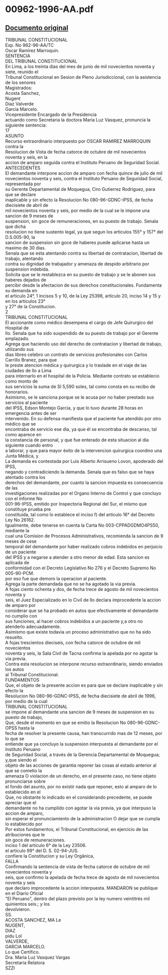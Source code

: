 
00962-1996-AA.pdf
=================
  
[Documento original](https://tc.gob.pe/jurisprudencia/1997/00962-1996-AA.pdf)  
---  
TRIBUNAL CONSTITUCIONAL  
Exp. No 962-96-AA/TC  
Oscar Ramirez Marroquin.  
SENTENCIA  
DEL TRIBUNAL CONSTITUCIONAL  
En Lima, a los treinta dias del mes de junio de mil novecientos noventa y siete, reunido el  
Tribunal Constitucional en Sesion de Pleno Jurisdiccional, con la asistencia de los senores  
Magistrados:  
Acosta Sanchez,  
Nugent  
Diaz Valverde  
Garcia Marcelo.  
Vicepresidente Encargado de la Presidencia  
actuando como Secretaria la doctora Maria Luz Vasquez, pronuncia la siguiente sentencia:  
 17  
ASUNTO  
Recurso extraordinario interpuesto por OSCAR RAMIREZ MARROQUIN contra la  
Resolucion de Vista de fecha catorce de octubre de mil novecientos noventa y seis, en la  
accion de amparo seguida contra el Instituto Peruano de Seguridad Social.  
ANTECEDENTES  
El demandante interpone accion de amparo con fecha quince de julio de mil  
novecientos noventa y seis, contra el Instituto Peruano de Seguridad Social, representada por  
su Gerente Departamental de Moquegua, Ciro Gutierrez Rodriguez, para que se declare  
inaplicable y sin efecto la Resolucion No 080-96-GDNC-IPSS, de fecha diecisiete de abril de  
mil novecientos noventa y seis, por medio de la cual se le impone una sancion de 9 meses de  
suspension, sin goce de remuneraciones, en su puesto de trabajo. Senala que dicha  
resolucion no tiene sustento legal, ya que segun los articulos 155° y 157° del D.S.005-90, la  
sancion de suspension sin goce de haberes puede aplicarse hasta un maximo de 30 dias.  
Senala que se esta atentando contra su libertad de contratacion, libertad de trabajo, atentando  
contra su dignidad de trabajador y amenaza de despido arbitrario por suspension indebida.  
Solicita que se le restablezca en su puesto de trabajo y se le abonen sus haberes dejados de  
percibir desde la afectacion de sus derechos constitucionales. Fundamenta su demanda en  
el articulo 24°, 1 incisos 5 y 10, de la Ley 25398, articulo 20, inciso 14 y 15 y en los articulos 23°  
y 27° de la Constitucion.  
2  
TRIBUNAL CONSTITUCIONAL  
El accionante como médico desempena el cargo de Jefe Quirurgico del Hospital de  
Ilo. Senala que ha sido suspendido de su puesto de trabajo por el Gerente emplazado.  
Agrega que haciendo uso del derecho de contratacion y libertad de trabajo, utilizando sus  
dias libres celebro un contrato de servicios profesionales con Carlos Carrillo Branez, para que  
le preste atencion médica y quirurgica y lo traslade en el viaje de las ciudades de llo a Lima  
para internarlo en el hospital de la Policia. Mediante contrato se establecio como monto de  
sus servicios la suma de SI 5,590 soles, tal como consta en su recibo de honorarios.  
Asimismo, se le sanciona porque se le acusa por no haber prestado sus servicios al paciente  
del IPSS, Edson Montejo Garcia, y que lo tuvo durante 28 horas en emergencia antes de ser  
intervenido. En su defensa manifiesta que el paciente fue atendido por otro médico que se  
encontraba de servicio ese dia, ya que él se encontraba de descanso, tal como aparece en  
la constancia de personal, y que fue enterado de esta situacion al dia siguiente cuando entro  
a laborar, y que para mayor éxito de la intervencion quirurgica coordino una Junta Médica, y  
La demanda es contestada por Luis Alberto Arrisueno Lovon, apoderado del IPSS,  
negando y contradiciendo la demanda. Senala que es falso que se haya atentado contra los  
derechos del demandante, por cuanto la sancion impuesta es consecuencia de las  
investigaciones realizadas por el Organo Interno de Control y que concluyo con el informe No  
001-96-IPSS, emitido por Inspectoria Regional del Sur, el mismo que constituye prueba pre  
constituida, tal como lo establece el inciso f) del articulo 16° del Decreto Ley No 26162.  
Igualmente, debe tenerse en cuenta la Carta No 003-CPPADGDMO4PS50, mediante la  
cual una Comision de Procesos Administrativos, recomienda la sancion de 9 meses de cese  
temporal del demandante por haber realizado cobros indebidos en perjuicio de un paciente  
del IPSS y a negarse a atender a otro menor de edad. Esta sancion es aplicada de  
conformidad con el Decreto Legislativo No 276 y el Decreto Supremo No 005-90-PCM.  
por eso fue que demoro la operacion al paciente.  
Agrega la parte demandada que no se ha agotado la via previa.  
A fojas ciento ochenta y dos, de fecha trece de agosto de mil novecientos noventa y  
seis, el Juez Especializado en lo Civil de llo declara improcedente la accion de amparo por  
considerar que se ha probado en autos que efectivamente el demandante no cumplio con  
sus funciones, al hacer cobros indebidos a un paciente y,a otro no atenderlo adecuadamente.  
Asimismo que existe todavia un proceso administrativo que no ha sido resuelto.  
A fojas trescientos dieciseis, con fecha catorce de octubre de mil novecientos  
noventa y seis, la Sala Civil de Tacna confirma la apelada por no agotar la via previa.  
Contra esta resolucion se interpone recurso extraordinario, siendo enviados los autos  
al Tribunal Constitucional.  
FUNDAMENTOS  
Que, el objeto de la presente accion es para que se declare inaplicable y sin efecto la  
Resolucion No 080-96-GDNC-IPSS, de fecha diecisiete de abril de 1996, por medio de la cual  
TRIBUNAL CONSTITUCIONAL  
se impone al demandante una sancion de 9 meses de suspension en su puesto de trabajo,  
Que, desde el momento en que se emitio la Resolucion No 080-96-GDNC-OPSS hasta la  
fecha de resolver la presente causa, han transcurrido mas de 12 meses, por lo que se  
entiende que ya concluyo la suspension interpuesta al demandante por el Instituto Peruano  
de Seguridad Social, a través de la Gerencia Departamental de Moquegua; y,que siendo el  
objeto de las acciones de garantia reponer las cosas al estado anterior al que se cometio la  
amenaza O violacion de un derecho, en el presente caso, no tiene objeto pronunciarse sobre  
el fondo del asunto, por no existir nada que reponer, esto al amparo de lo establecido en el  
Que, no obstante lo indicado en el considerando precedente, se puede apreciar que el  
demandante no ha cumplido con agotar la via previa, ya que interpuso la accion de amparo,  
sin esperar el pronunciamiento de la administracion O dejar que se cumpla lo establecido por  
Por estos fundamentos, el Tribunal Constitucional, en ejercicio de las atribuciones que le  
sin goce de remuneraciones.  
inciso 1 del articulo 6° de la Ley 23506.  
el articulo 99° del D. S. 02-94-JUS.  
confiere la Constitucion y su Ley Orgânica,  
FALLA  
Confirmando la sentencia de vista de fecha catorce de octubre de mil novecientos noventa y  
seis, que confirmo la apelada de fecha trece de agosto de mil novecientos noventa y seis  
que declaro improcedente la accion interpuesta. MANDARON se publique en el Diario Oficial  
"EI Peruano", dentro del plazo previsto por la ley numero veintitrés mil quinientos seis.; y los  
devolvieron.  
SS.  
ACOSTA SANCHEZ, MA Le  
NUGENT,  
DIAZ  
pidu Lol  
VALVERDE,  
GARCIA MARCELO.  
Lo que Certifico.  
Dra. Maria Luz Vasquez Vargas  
Secretaria Relatora  
SZZI